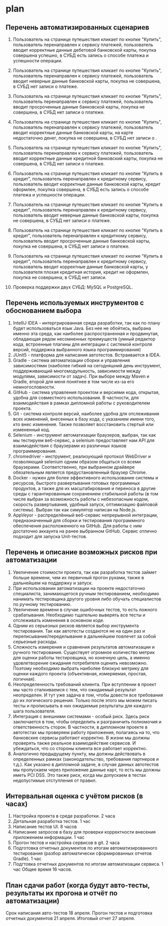 # plan

## Перечень автоматизированных сценариев

1. Пользователь на странице путешествия кликает по кнопке "Купить", пользователь перенаправлен к сервису платежей, пользователь вводит корректные данные дебетовой банковской карты, покупка совершена успешно, в СУБД есть запись о способе платежа и успешности операции.  

2. Пользователь на странице путешествия кликает по кнопке "Купить", пользователь перенаправлен к сервису платежей, пользователь вводит неверные данные банковской карты, покупка не совершена, в СУБД нет записи о платеже.

3. Пользователь на странице путешествия кликает по кнопке "Купить", пользователь перенаправлен к сервису платежей, пользователь вводит просроченные данные банковской карты, покупка не совершена, в СУБД нет записи о платеже.

4. Пользователь на странице путешествия кликает по кнопке "Купить", пользователь перенаправлен к сервису платежей, пользователь вводит корректные данные банковской карты, на карте недостаточно денег, покупка не совершена, в СУБД нет записи о .

5. Пользователь на странице путешествия кликает по кнопке "Купить", пользователь перенаправлен к сервису платежей, пользователь вводит корректные данные кредитной банковский карты, покупка не совершена, в СУБД нет записи о платеже.

6. Пользователь на странице путешествия кликает по кнопке "Купить в кредит", пользователь перенаправлен к кредитному сервису, пользователь вводит корректные данные банковской карты, кредит оформлен, покупка совершена, в СУБД есть запись о способе платежа и успешности операции.

7. Пользователь на странице путешествия кликает по кнопке "Купить в кредит", пользователь перенаправлен к кредитному сервису, пользователь вводит неверные данные банковской карты, покупка не совершена, в СУБД нет записи о платеже.

8. Пользователь на странице путешествия кликает по кнопке "Купить в кредит", пользователь перенаправлен к кредитному сервису, пользователь вводит просроченные данные банковской карты, покупка не совершена, в СУБД нет записи о платеже.

9. Пользователь на странице путешествия кликает по кнопке "Купить в кредит", пользователь перенаправлен к кредитному сервису, пользователь вводит корректные данные банковской карты, у пользователя плохая кредитная история, кредит не оформлен, покупка не совершена, в СУБД нет записи.

10. Проверка поддержки двух СУБД: MySQL и PostgreSQL.


## Перечень используемых инструментов с обоснованием выбора
1. IntelliJ IDEA - интергрированная среда разработки, так как по плану будет использоваться язык Java. Без нее не обойтись, выбрана именно эта среда, как наиболее распространенная и продвинутая, обладающая рядом несомненных преимуществ (умный редактор кода, встроенные плагины для интеграции с системой контроля версий, поддержка выбранного языка программирования)
2. JUnit5 - платформа для написания автотестов. Встраивается в IDEA.
3. Gradle - система автоматизации сборки и управления зависимостями (наиболее гибкий на сегодняшний день инструмент, поддерживающий многомодульность, зависимости между модулями, зависимости от задач). При выборе между Maven и Gradle, второй для меня понятнее в том числе из-за его немногословности.
4. GitHub - система управления проектом и версиями кода, открытая, удобна для совместного использования. В частности, для взаимодействия в рамках дипломной работы с руководителем проекта.
5. Git - система контроля версий, наиболее удобна для отслеживания всех изменений, внесенных в базу кода, с указанием имени того, кто внес изменения. Также позволяет восстановить стертый или измененный код.
6. Selenium - инструмент автоматизации браузеров, выбран, так как мы тестируем веб-сервис, а selenium предоставляет нам API для взаимодействия с браузерами из различных языков программирования.
7. chromedriver - инструмент, реализующий протокол WebDriver и позволяющий selenium одним образом общаться со всеми браузерами. Соответственно, при выбранном драйвере обязательным является предустановленный браузер  Chrome.
8. Docker - нужен для более эффективного использование системы и ресурсов, быстрого развертывания готовых программных продуктов, а также для их масштабирования и переноса в другие среды с гарантированным сохранением стабильной работы (в том числе выбран за возможность работы с небезопасным кодом, скорость развертывания, удобный запуск, оптимизацию файловой системы). Выбран так как симулятор написан на Node.js.
9. AppVeyor - распределённый веб-сервис непрерывной интеграции, предназначенный для сборки и тестирования программного обеспечения расположенного на GitHub. Для работы с ним достаточно аккаунта на ранее выбранном GitHub. Сервис отлично подходит для запуска Unit-тестов.


## Перечень и описание возможных рисков при автоматизации
1. Увеличение стоимости проекта, так как разработка тестов займет больше времени, чем их первичный прогон руками, также в дальнейшем на поддержку и запуск.
2. При использовании автоматизации на проекте недостаточно специалиста, занимающегося ручным тестированием, необходимо нанимать тестировщика другого уровня либо обучать специалистов по ручному тестированию.
3. Увеличение времени в случае ошибочных тестов, то есть ложного срабатывания. Необходимо тщательно выверять все тесты и отслеживать изменения в основном коде.
4. Одним из серьезных рисков является выбор инструмента тестирования. Так как автотесты создаются не на один раз и переписывание/переделывание в дальнейшем повлечет за собой серьезные расходы.
5. Сложность измерения и сравнения результатов автоматизации и ручного тестирования. Существует огромное количество метрик для оценки работы тестировщика, но конечную цель, а именно удовлетворение ожидания потребителя оценить невозможно. Поэтому необходимо выбрать наиболее близкую метрику для оценки каждого проекта (объективная, измеряемая, простая, логичная).
6. Неопределенность требований клиента. При вступлении в проект мы часто сталкиваемся с тем, что ожидаемый результат неопределен. И тут уже задача в том, чтобы довести все требования до их логического решения. Только после этого мы можем писать тесты и прописывать в них ожидаемые результаты для каждого шага пользователя.
7. Интеграция с внешними системами - особый риск. Здесь риск заключается в том, чтобы определить и разграничить полномочия и ответственность сторон. В частности, в дипломном проекте в автотестах мы проверяем работу приложения, полагаясь на то, что банковские сервисы работают корректно. В жизни мы должны проверять также реальное взаимодействие сервисов. И убеждаться, что со стороны клиента все работает корректно.
8. Аналогично предыдущему пункту, мы должны действовать в определенных рамках (законодательство, требования партнеров и т.д.). Как указано в дипломной задаче, в случае данных автотестов мы пропускаем через приложение данные карт, то есть мы должны иметь PCI DSS. Это также риск, когда мы допускаем в тестах недопустимые отступления от правил.


## Интервальная оценка с учётом рисков (в часах)
1. Настройка проекта в среде разработки. 2 часа
2. Детальная разработка тестов. 1 час
3. Написание тестов UI. 8 часов
4. Написание запросов в базу для проверки корректности внесения приложением информации. 1 час
5. Прогон тестов и настройка сервисов в git. 2 часа
6. Подготовка отчетных документов по итогам автоматизированного тестирования (разбор автоматически сформированных отчетов Gradle). 1 час
7. Подгтовка отчетных документов по итогам автоматизации сервиса. 1 час
Общее время 16 часов.

## План сдачи работ (когда будут авто-тесты, результаты их прогона и отчёт по автоматизации)
Срок написания авто-тестов 18 апреля.
Прогон тестов и подготовка отчетных документов 21 апреля.
Итоговый отчет 27 апреля.
